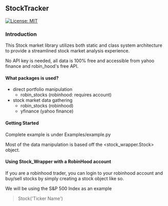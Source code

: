 ## StockTracker
[![License: MIT](https://img.shields.io/badge/License-MIT-green.svg)](LICENSE.md)

### Introduction
This Stock market library utilizes both static and class system architecture to 
provide a streamlined stock market analysis experience.

No API key is needed, all data is 100% free and accessible from yahoo finance and robin_hood's 
free API. 


#### What packages is used?

- direct portfolio manipulation
    - robin_stocks (robinhood: requires account)
- stock market data gathering
    - robin_stocks (robinhood)
    - yfinance (yahoo finance)
    
    
#### Getting Started
Complete example is under Examples/example.py

Most of the data manipulation is based off the <stock_wrapper.Stock> object. 

#### Using Stock_Wrapper with a RobinHood account
If you are a robinhood trader, you can login to your robinhood account and 
buy/sell stocks by  simply creating a stock object like so.

We will be using the S&P 500 Index as an example
> Stock('Ticker Name')

